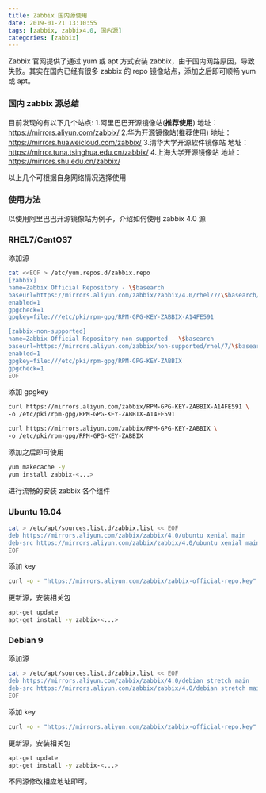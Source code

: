 ```yaml
---
title: Zabbix 国内源使用
date: 2019-01-21 13:10:55
tags: [zabbix, zabbix4.0, 国内源]
categories: [zabbix]
---
```


Zabbix 官网提供了通过 yum 或 apt 方式安装 zabbix，由于国内网路原因，导致失败。其实在国内已经有很多 zabbix 的 repo 镜像站点，添加之后即可顺畅 yum 或 apt。

### 国内 zabbix 源总结

目前发现的有以下几个站点: 1.阿里巴巴开源镜像站(**推荐使用**)
地址：https://mirrors.aliyun.com/zabbix/ 2.华为开源镜像站(推荐使用)
地址：https://mirrors.huaweicloud.com/zabbix/ 3.清华大学开源软件镜像站
地址：https://mirror.tuna.tsinghua.edu.cn/zabbix/ 4.上海大学开源镜像站
地址：https://mirrors.shu.edu.cn/zabbix/

以上几个可根据自身网络情况选择使用

### 使用方法

以使用阿里巴巴开源镜像站为例子，介绍如何使用 zabbix 4.0 源

### RHEL7/CentOS7

添加源

```bash
cat <<EOF > /etc/yum.repos.d/zabbix.repo
[zabbix]
name=Zabbix Official Repository - \$basearch
baseurl=https://mirrors.aliyun.com/zabbix/zabbix/4.0/rhel/7/\$basearch/
enabled=1
gpgcheck=1
gpgkey=file:///etc/pki/rpm-gpg/RPM-GPG-KEY-ZABBIX-A14FE591

[zabbix-non-supported]
name=Zabbix Official Repository non-supported - \$basearch
baseurl=https://mirrors.aliyun.com/zabbix/non-supported/rhel/7/\$basearch/
enabled=1
gpgkey=file:///etc/pki/rpm-gpg/RPM-GPG-KEY-ZABBIX
gpgcheck=1
EOF
```

添加 gpgkey

```bash
curl https://mirrors.aliyun.com/zabbix/RPM-GPG-KEY-ZABBIX-A14FE591 \
-o /etc/pki/rpm-gpg/RPM-GPG-KEY-ZABBIX-A14FE591

curl https://mirrors.aliyun.com/zabbix/RPM-GPG-KEY-ZABBIX \
-o /etc/pki/rpm-gpg/RPM-GPG-KEY-ZABBIX
```

添加之后即可使用

```bash
yum makecache -y
yum install zabbix-<...>
```

进行流畅的安装 zabbix 各个组件

### Ubuntu 16.04

```bash
cat > /etc/apt/sources.list.d/zabbix.list << EOF
deb https://mirrors.aliyun.com/zabbix/zabbix/4.0/ubuntu xenial main
deb-src https://mirrors.aliyun.com/zabbix/zabbix/4.0/ubuntu xenial main
EOF
```

添加 key

```bash
curl -o - "https://mirrors.aliyun.com/zabbix/zabbix-official-repo.key" | apt-key add -
```

更新源，安装相关包

```bash
apt-get update
apt-get install -y zabbix-<...>
```

### Debian 9

添加源

```bash
cat > /etc/apt/sources.list.d/zabbix.list << EOF
deb https://mirrors.aliyun.com/zabbix/zabbix/4.0/debian stretch main
deb-src https://mirrors.aliyun.com/zabbix/zabbix/4.0/debian stretch main
EOF
```

添加 key

```bash
curl -o - "https://mirrors.aliyun.com/zabbix/zabbix-official-repo.key" | apt-key add -
```

更新源，安装相关包

```bash
apt-get update
apt-get install -y zabbix-<...>
```

不同源修改相应地址即可。

